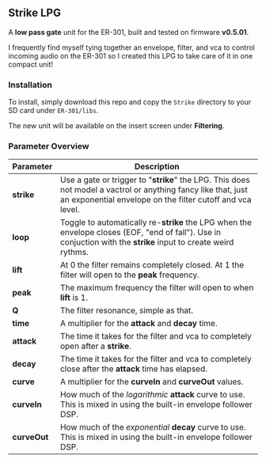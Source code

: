 ## Strike LPG

A **low pass gate** unit for the ER-301, built and tested on firmware **v0.5.01**.

I frequently find myself tying together an envelope, filter, and vca to control incoming audio on the ER-301 so I created this LPG to take care of it in one compact unit!

### Installation

To install, simply download this repo and copy the `Strike` directory to your SD card under `ER-301/libs`.

The new unit will be available on the insert screen under **Filtering**.

### Parameter Overview

Parameter | Description
--------- | -----------
**strike** | Use a gate or trigger to "**strike**" the LPG. This does not model a vactrol or anything fancy like that, just an exponential envelope on the filter cutoff and vca level.
**loop** | Toggle to automatically re-**strike** the LPG when the envelope closes (EOF, "end of fall"). Use in conjuction with the **strike** input to create weird rythms.
**lift** | At 0 the filter remains completely closed. At 1 the filter will open to the **peak** frequency.
**peak** | The maximum frequency the filter will open to when **lift** is 1.
**Q** | The filter resonance, simple as that.
**time** | A multiplier for the **attack** and **decay** time.
**attack** | The time it takes for the filter and vca to completely open after a **strike**.
**decay** | The time it takes for the filter and vca to completely close after the **attack** time has elapsed.
**curve** | A multiplier for the **curveIn** and **curveOut** values.
**curveIn** | How much of the _logarithmic_ **attack** curve to use. This is mixed in using the built-in envelope follower DSP.
**curveOut** | How much of the _exponential_ **decay** curve to use. This is mixed in using the built-in envelope follower DSP.

